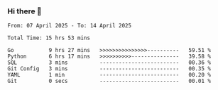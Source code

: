 ### Hi there 👋

<!--
**zhumeme/zhumeme** is a ✨ _special_ ✨ repository because its `README.md` (this file) appears on your GitHub profile.

Here are some ideas to get you started:

- 🔭 I’m currently working on ...
- 🌱 I’m currently learning ...
- 👯 I’m looking to collaborate on ...
- 🤔 I’m looking for help with ...
- 💬 Ask me about ...
- 📫 How to reach me: ...
- 😄 Pronouns: ...
- ⚡ Fun fact: ...
-->

<!--START_SECTION:waka-->

```all_time
From: 07 April 2025 - To: 14 April 2025

Total Time: 15 hrs 53 mins

Go           9 hrs 27 mins   >>>>>>>>>>>>>>>----------   59.51 %
Python       6 hrs 17 mins   >>>>>>>>>>---------------   39.58 %
SQL          3 mins          -------------------------   00.36 %
Git Config   3 mins          -------------------------   00.35 %
YAML         1 min           -------------------------   00.20 %
Git          0 secs          -------------------------   00.01 %
```

<!--END_SECTION:waka-->
